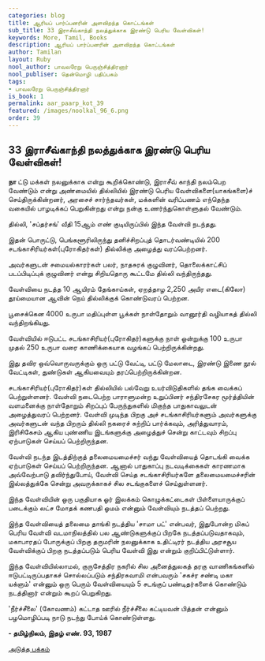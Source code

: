 ```yaml
---
categories: blog
title: ஆரியப் பார்ப்பனரின் அளவிறந்த கொட்டங்கள்
sub_title: 33 ﻿இராசீவ்காந்தி நலத்துக்காக இரண்டு பெரிய வேள்விகள்!
keywords: More, Tamil, Books
description: ஆரியப் பார்ப்பனரின் அளவிறந்த கொட்டங்கள்
author: Tamilan
layout: Ruby
nool_author: பாவலரேறு பெருஞ்சித்திரனார்
nool_publiser: தென்மொழி பதிப்பகம்
tags: 
- பாவலரேறு பெருஞ்சித்திரனார்
is_book: 1
permalink: aar_paarp_kot_39
featured: /images/noolkal_96_6.png
order: 39
---
```



## 33 ﻿இராசீவ்காந்தி நலத்துக்காக இரண்டு பெரிய வேள்விகள்!

**நா** ட்டு மக்கள் நலனுக்காக என்று கூறிக்கொண்டு, இராசீவ் காந்தி நலம்பெற வேண்டும் என்று அண்மையில் தில்லியில் இரண்டு பெரிய வேள்விகளை(யாகங்களை)ச் செய்திருக்கின்றனர், அரசைச் சார்ந்தவர்கள், மக்களின் வரிப்பணம் எந்தெந்த வகையில் பாழடிக்கப் பெறுகின்றது என்று நன்கு உணர்ந்துகொள்ளுதல் வேண்டும்.

தில்லி, 'சப்தர்சங்' வீதி 15ஆம் எண் குடியிருப்பில் இந்த வேள்வி நடந்தது.

இதன் பொருட்டு, பெங்களூரிலிருந்து தனிச்சிறப்புத் தொடர்வண்டியில் 200 சடங்காசிரியர்கள்(புரோகிதர்கள்) தில்லிக்கு அழைத்து வரப்பெற்றனர்.

அவர்களுடன் சமையல்காரர்கள் பலர், நாதசுரக் குழுவினர், தொலைக்காட்சிப் படப்பிடிப்புக் குழுவினர் என்று சிறியதொரு கூட்டமே தில்லி வந்திருந்தது.

வேள்வியை நடத்த 10 ஆயிரம் தேங்காய்கள், ஏறத்தாழ 2,250 அயிர எடை(கிலோ) தூய்மையான ஆவின் நெய் தில்லிக்குக் கொண்டுவரப் பெற்றன.

பூசைக்கென 4000 உருபா மதிப்புள்ள பூக்கள் நாள்தோறும் வானூர்தி வழியாகத் தில்லி வந்திறங்கியது.

வேள்வியில் ஈடுபட்ட சடங்காசிரியர்(புரோகிதர்)களுக்கு நாள் ஒன்றுக்கு 100 உருபா முதல் 250 உருபா வரை காணிக்கையாக வழங்கப் பெற்றிருக்கின்றது.

இது தவிர ஒவ்வொருவருக்கும் ஒரு பட்டு வேட்டி, பட்டு மேலாடை, இரண்டு இணை நூல் வேட்டிகள், துண்டுகள் ஆகியவையும் தரப்பெற்றிருக்கின்றன.

சடங்காசிரியர்(புரோகிதர்)கள் தில்லியில் பல்வேறு உயர்விடுதிகளில் தங்க வைக்கப் பெற்றுள்ளனர். வேள்வி நடைபெற்ற பாராளுமன்ற உறுப்பினர் சந்திரசேகர மூர்த்தியின் வளமனைக்கு நாள்தோறும் சிறப்புப் பேருந்துகளில் மிகுந்த பாதுகாவலுடன் அழைத்துவரப் பெற்றனர். வேள்வி முடிந்த பிறகு அச் சடங்காசிரியர்களும் அவர்களுக்கு அவர்களுடன் வந்த பிறரும் தில்லி நகரைச் சுற்றிப் பார்க்கவும், அரித்துவாரம், இரிசிகேசம் ஆகிய புண்ணிய இடங்களுக்கு அழைத்துச் சென்று காட்டவும் சிறப்பு ஏற்பாடுகள் செய்யப் பெற்றிருந்தன.

வேள்வி நடந்த இடத்திற்குத் தலைமையமைச்சர் வந்து வேள்வியைத் தொடங்கி வைக்க ஏற்பாடுகள் செய்யப் பெற்றிருந்தன. ஆனால் பாதுகாப்பு நடவடிக்கைகள் காரணமாக அவ்வேற்பாடு தவிர்ந்துபோய், வேள்வி செய்த சடங்காசிரியர்களே தலைமையமைச்சரின் இல்லத்துக்கே சென்று அவருக்காகச் சில சடங்குகளைச் செய்துள்ளனர்.

இந்த வேள்வியின் ஒரு பகுதியாக ஓர் இலக்கம் கொழுக்கட்டைகள் பிள்ளையாருக்குப் படைக்கும் லட்ச மோதக் கணபதி ஓமம் என்னும் வேள்வியும் நடத்தப் பெற்றது.

இந்த வேள்வியைத் தலைமை தாங்கி நடத்திய 'சாமா பட்' என்பவர், இதுபோன்ற மிகப் பெரிய வேள்வி வடமாநிலத்தில் பல ஆண்டுகளுக்குப் பிறகே நடத்தப்படுவதாகவும், மகாபாரதப் போருக்குப் பிறகு தருமரின் நலனுக்காக உதிட்டிரர் நடத்திய அரசசூய வேள்விக்குப் பிறகு நடத்தப்படும் பெரிய வேள்வி இது என்றும் குறிப்பிட்டுள்ளார்.

இந்த வேள்வியில்லாமல், குருசேத்திர நகரில் சில அனைத்துலகத் தரகு வாணிகங்களில் ஈடுபட்டிருப்பதாகச் சொல்லப்படும் சந்திரசுவாமி என்பவரும் 'சகச்ர சண்டி மகா யக்ஞம்' என்னும் ஒரு பெரும் வேள்வியையும் 5 சடங்குப் பண்டிதர்களைக் கொண்டும் நடத்தினார் என்றும் கூறப் பெறுகிறது.

'நீர்ச்சீலை' (கோவணம்) கட்டாத ஊரில் நீர்ச்சீலை கட்டியவன் பித்தன் என்னும் பழமொழிப்படி நாடு நடந்து போய்க் கொண்டுள்ளது.

**\- தமிழ்நிலம், இதழ் எண். 93, 1987**

[அடுத்த பக்கம்](aar_paarp_kot_40)